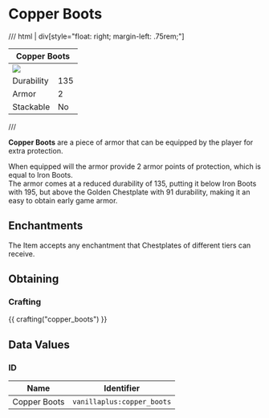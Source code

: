 # Copper Boots

/// html | div[style="float: right; margin-left: .75rem;"]
<table>
  <thead>
    <tr>
      <th style="text-align: center;" colspan="2">Copper Boots</td>
    </tr>
  </thead>
  <tbody>
    <tr>
      <td colspan="2"><img src="../../../assets/img/items/copper_boots.png" style="max-width: 250px;">
    </tr>
    <tr>
      <td>Durability</td>
      <td>135</td>
    </tr>
    <tr>
      <td>Armor</td>
      <td>2</td>
    </tr>
    <tr>
      <td>Stackable</td>
      <td>No</td>
    </tr>
  </tbody>
</table>
///

**Copper Boots** are a piece of armor that can be equipped by the player for extra protection.

When equipped will the armor provide 2 armor points of protection, which is equal to Iron Boots.  
The armor comes at a reduced durability of 135, putting it below Iron Boots with 195, but above the Golden Chestplate with 91 durability, making it an easy to obtain early game armor.

## Enchantments

The Item accepts any enchantment that Chestplates of different tiers can receive.

## Obtaining

### Crafting

{{ crafting("copper_boots") }}


## Data Values

### ID

| Name         | Identifier                 |
|--------------|----------------------------|
| Copper Boots | `vanillaplus:copper_boots` |